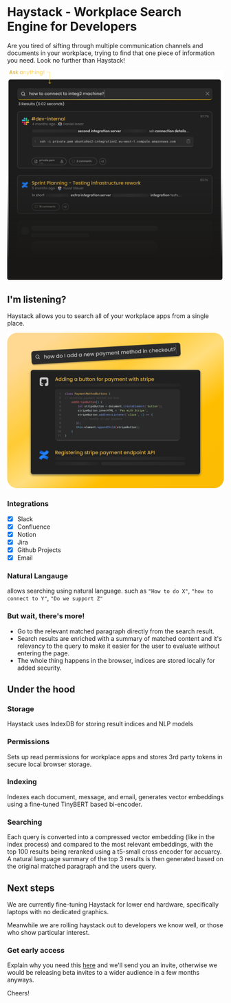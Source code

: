 # Haystack - Workplace Search Engine for Developers

Are you tired of sifting through multiple communication channels and documents in your workplace, trying to find that one piece of information you need. 
Look no further than Haystack! 

![Alternate image text](https://raw.githubusercontent.com/haystackoss/haystack/main/coolfade.svg)

## I'm listening?
Haystack allows you to search all of your workplace apps from a single place.

![Alternate image text](https://raw.githubusercontent.com/haystackoss/haystack/main/asknatural.png)


### Integrations
- [x] Slack
- [x] Confluence
- [x] Notion
- [x] Jira
- [x] Github Projects
- [x] Email

### Natural Langauge
allows searching using natural language.
such as `"How to do X"`, `"how to connect to Y"`, `"Do we support Z"`

### But wait, there's more!
- Go to the relevant matched paragraph directly from the search result.
- Search results are enriched with a summary of matched content and it's relevancy to the query to make it easier for the user to evaluate without entering the page.
- The whole thing happens in the browser, indices are stored locally for added security.


## Under the hood

### Storage
Haystack uses IndexDB for storing result indices and NLP models

### Permissions
Sets up read permissions for workplace apps and stores 3rd party tokens in secure local browser storage.

### Indexing
Indexes each document, message, and email, generates vector embeddings using a fine-tuned TinyBERT based bi-encoder.

### Searching
Each query is converted into a compressed vector embedding (like in the index process) and compared to the most relevant embeddings, with the top 100 results being reranked using a t5-small cross encoder for accuarcy. 
A natural language summary of the top 3 results is then generated based on the original matched paragraph and the users query.

## Next steps
We are currently fine-tuning Haystack for lower end hardware, specifically laptops with no dedicated graphics. 

Meanwhile we are rolling haystack out to developers we know well, or those who show particular interest. 

### Get early access 
Explain why you need this [here](https://m8i3t3b9dp5.typeform.com/to/q2zPGfOU) and we'll send you an invite, otherwise we would be releasing beta invites to a wider audience in a few months anyways.

Cheers!
